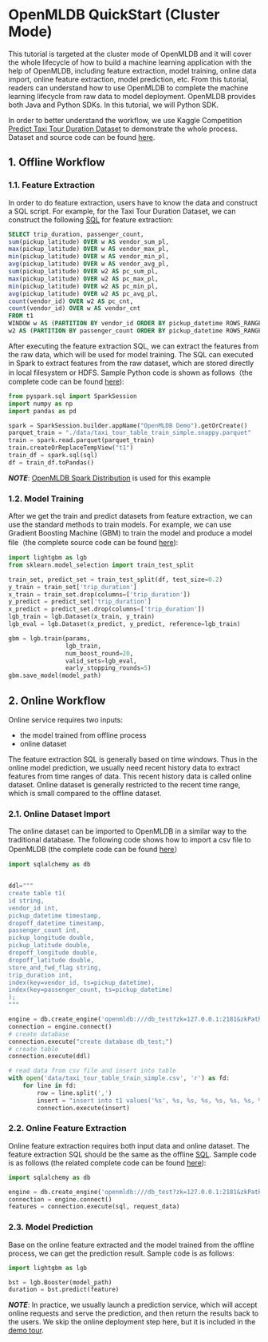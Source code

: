 
# OpenMLDB QuickStart (Cluster Mode)

This tutorial is targeted at the cluster mode of OpenMLDB and it will cover the whole lifecycle of how to build a machine learning application with the help of OpenMLDB, including feature extraction, model training, online data import, online feature extraction, model prediction, etc. From this tutorial, readers can understand how to use OpenMLDB to complete the machine learning lifecycle from raw data to model deployment. OpenMLDB provides both Java and Python SDKs. In this tutorial, we will Python SDK.

In order to better understand the workflow, we use Kaggle Competition [Predict Taxi Tour Duration Dataset](https://github.com/4paradigm/OpenMLDB/tree/main/demo/predict-taxi-trip-duration-nb/script/data) to demonstrate the whole process. Dataset and source code can be found
[here](https://github.com/4paradigm/OpenMLDB/tree/main/demo/predict-taxi-trip-duration-nb/script).

## 1. Offline Workflow
### 1.1. Feature Extraction
In order to do feature extraction, users have to know the data and construct a SQL script. For example, for the Taxi Tour Duration Dataset, we can construct the following [SQL](https://github.com/4paradigm/OpenMLDB/blob/main/demo/predict-taxi-trip-duration-nb/script/fe.sql) for feature extraction:

```sql
SELECT trip_duration, passenger_count,
sum(pickup_latitude) OVER w AS vendor_sum_pl,
max(pickup_latitude) OVER w AS vendor_max_pl,
min(pickup_latitude) OVER w AS vendor_min_pl,
avg(pickup_latitude) OVER w AS vendor_avg_pl,
sum(pickup_latitude) OVER w2 AS pc_sum_pl,
max(pickup_latitude) OVER w2 AS pc_max_pl,
min(pickup_latitude) OVER w2 AS pc_min_pl,
avg(pickup_latitude) OVER w2 AS pc_avg_pl,
count(vendor_id) OVER w2 AS pc_cnt,
count(vendor_id) OVER w AS vendor_cnt
FROM t1
WINDOW w AS (PARTITION BY vendor_id ORDER BY pickup_datetime ROWS_RANGE BETWEEN 1d PRECEDING AND CURRENT ROW),
w2 AS (PARTITION BY passenger_count ORDER BY pickup_datetime ROWS_RANGE BETWEEN 1d PRECEDING AND CURRENT ROW);
```

After executing the feature extraction SQL, we can extract the features from the raw data, which will be used for model training. The SQL can executed in Spark to extract features from the raw dataset, which are stored directly in local filesystem or HDFS. Sample Python code is shown as follows（the complete code can be found [here](https://github.com/4paradigm/OpenMLDB/blob/main/demo/predict-taxi-trip-duration-nb/script/train.py)):

```python
from pyspark.sql import SparkSession
import numpy as np
import pandas as pd

spark = SparkSession.builder.appName("OpenMLDB Demo").getOrCreate()
parquet_train = "./data/taxi_tour_table_train_simple.snappy.parquet"
train = spark.read.parquet(parquet_train)
train.createOrReplaceTempView("t1")
train_df = spark.sql(sql)
df = train_df.toPandas()
```

***NOTE***: [OpenMLDB Spark Distribution](https://github.com/4paradigm/OpenMLDB/blob/main/docs/en/compile.md#optimized-spark-distribution-for-openmldb-optional) is used for this example


### 1.2. Model Training
After we get the train and predict datasets from feature extraction, we can use the standard methods to train models. For example, we can use Gradient Boosting Machine (GBM) to train the model and produce a model file（the complete source code can be found [here](https://github.com/4paradigm/OpenMLDB/blob/main/demo/predict-taxi-trip-duration-nb/script/train.py)):

```python
import lightgbm as lgb
from sklearn.model_selection import train_test_split

train_set, predict_set = train_test_split(df, test_size=0.2)
y_train = train_set['trip_duration']
x_train = train_set.drop(columns=['trip_duration'])
y_predict = predict_set['trip_duration']
x_predict = predict_set.drop(columns=['trip_duration'])
lgb_train = lgb.Dataset(x_train, y_train)
lgb_eval = lgb.Dataset(x_predict, y_predict, reference=lgb_train)

gbm = lgb.train(params,
                lgb_train,
                num_boost_round=20,
                valid_sets=lgb_eval,
                early_stopping_rounds=5)
gbm.save_model(model_path)
```

## 2. Online Workflow
Online service requires two inputs:
- the model trained from offline process
- online dataset

The feature extraction SQL is generally based on time windows. Thus in the online model prediction, we usually need recent history data to extract features from time ranges of data.
This recent history data is called online dataset. Online dataset is generally restricted to the recent time range, which is small compared to the offline dataset.

### 2.1. Online Dataset Import
The online dataset can be imported to OpenMLDB in a similar way to the traditional database. The following code shows how to import a csv file to OpenMLDB (the complete code can be found [here](https://github.com/4paradigm/OpenMLDB/blob/main/demo/predict-taxi-trip-duration-nb/script/import.py)）

```python
import sqlalchemy as db


ddl="""
create table t1(
id string,
vendor_id int,
pickup_datetime timestamp,
dropoff_datetime timestamp,
passenger_count int,
pickup_longitude double,
pickup_latitude double,
dropoff_longitude double,
dropoff_latitude double,
store_and_fwd_flag string,
trip_duration int,
index(key=vendor_id, ts=pickup_datetime),
index(key=passenger_count, ts=pickup_datetime)
);
"""

engine = db.create_engine('openmldb:///db_test?zk=127.0.0.1:2181&zkPath=/openmldb')
connection = engine.connect()
# create database
connection.execute("create database db_test;")
# create table
connection.execute(ddl)

# read data from csv file and insert into table
with open('data/taxi_tour_table_train_simple.csv', 'r') as fd:
    for line in fd:
        row = line.split(',')
        insert = "insert into t1 values('%s', %s, %s, %s, %s, %s, %s, %s, %s, '%s', %s);"% tuple(row)
        connection.execute(insert)
```

### 2.2. Online Feature Extraction
Online feature extraction requires both input data and online dataset. The feature extraction SQL should be the same as the offline [SQL](https://github.com/4paradigm/OpenMLDB/blob/main/demo/predict-taxi-trip-duration-nb/script/fe.sql). Sample code is as follows (the related complete code can be found [here](https://github.com/4paradigm/OpenMLDB/blob/main/demo/predict-taxi-trip-duration-nb/script/predict_server.py)):

```python
import sqlalchemy as db

engine = db.create_engine('openmldb:///db_test?zk=127.0.0.1:2181&zkPath=/openmldb')
connection = engine.connect()
features = connection.execute(sql, request_data)
```

### 2.3. Model Prediction
Base on the online feature extracted and the model trained from the offline process, we can get the prediction result. Sample code is as follows:

```python
import lightgbm as lgb

bst = lgb.Booster(model_path)
duration = bst.predict(feature)
```

***NOTE***: In practice, we usually launch a prediction service, which will accept online requests and serve the prediction, and then return the results back to the users. We skip the online deployment step here, but it is included in the [demo tour](https://github.com/4paradigm/OpenMLDB/tree/main/demo).
